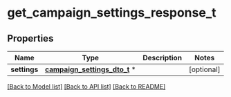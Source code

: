 # get_campaign_settings_response_t

## Properties
Name | Type | Description | Notes
------------ | ------------- | ------------- | -------------
**settings** | [**campaign_settings_dto_t**](campaign_settings_dto.md) \* |  | [optional] 

[[Back to Model list]](../README.md#documentation-for-models) [[Back to API list]](../README.md#documentation-for-api-endpoints) [[Back to README]](../README.md)



